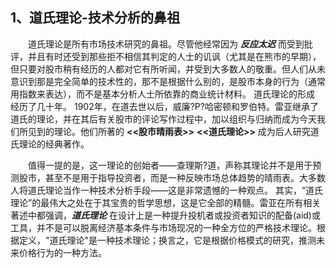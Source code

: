 ## 1、道氏理论-技术分析的鼻祖

 　　道氏理论是所有市场技术研究的鼻祖。尽管他经常因为 ***反应太迟*** 而受到批评，并且有时还受到那些拒不相信其判定的人士的讥讽（尤其是在熊市的早期），但只要对股市稍有经历的人都对它有所听闻，并受到大多数人的敬重。但人们从未意识到那是完全简单的技术性的，那不是根据什么别的，是股市本身的行为（通常用指数来表达），而不是基本分析人士所依靠的商业统计材料。 道氏理论的形成 经历了几十年。 1902年，在道去世以后，威廉?P?哈密顿和罗伯特。雷亚继承了道氏的理论，并在其后有关股市的评论写作过程中，加以组织与归纳而成为今天我们所见到的理论。他们所著的 **<<股市晴雨表>>** **<<道氏理论>>** 成为后人研究道氏理论的经典著作。

　　值得一提的是，这一理论的创始者——查理斯?道，声称其理论并不是用于预测股市，甚至不是用于指导投资者，而是一种反映市场总体趋势的晴雨表。大多数人将道氏理论当作一种技术分析手段——这是非常遗憾的一种观点。 其实，“道氏理论”的最伟大之处在于其宝贵的哲学思想，这是它全部的精髓。雷亚在所有相关著述中都强调，***道氏理论*** 在设计上是一种提升投机者或投资者知识的配备(aid)或工具，并不是可以脱离经济基本条件与市场现况的一种全方位的严格技术理论。根据定义，"道氏理论"是一种技术理论；换言之，它是根据价格模式的研究，推测未来价格行为的一种方法。
